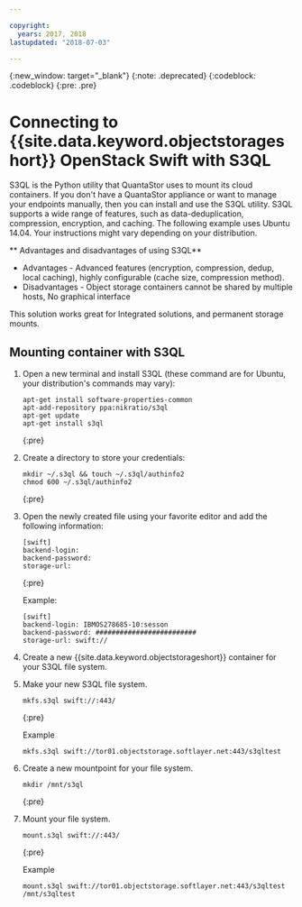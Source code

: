 ```yaml
---

copyright:
  years: 2017, 2018
lastupdated: "2018-07-03"

---
```

{:new_window: target="_blank"}
{:note: .deprecated} 
{:codeblock: .codeblock} 
{:pre: .pre}

# Connecting to {{site.data.keyword.objectstorageshort}} OpenStack Swift with S3QL

S3QL is the Python utility that QuantaStor uses to mount its cloud containers. If you don't have a QuantaStor appliance or want to manage your endpoints manually, then you can install and use the S3QL utility. S3QL supports a wide range of features, such as data-deduplication, compression, encryption, and caching. The following example uses Ubuntu 14.04. Your instructions might vary depending on your distribution.

** Advantages and disadvantages of using S3QL**
- Advantages - Advanced features (encryption, compression, dedup, local caching), highly configurable (cache size, compression method).
- Disadvantages - Object storage containers cannot be shared by multiple hosts, No graphical interface</td></tr>

This solution works great for Integrated solutions, and permanent storage mounts.

## Mounting container with S3QL

1. Open a new terminal and install S3QL (these command are for Ubuntu, your distribution's commands may vary):<br/>
   ```
   apt-get install software-properties-common
   apt-add-repository ppa:nikratio/s3ql
   apt-get update
   apt-get install s3ql
   ```
   {:pre}
   
2. Create a directory to store your credentials:<br/>
   ```
   mkdir ~/.s3ql && touch ~/.s3ql/authinfo2
   chmod 600 ~/.s3ql/authinfo2
   ```
   {:pre}
   
3. Open the newly created file using your favorite editor and add the following information:
   ``` 
   [swift]
   backend-login: 
   backend-password: 
   storage-url: 
   ```
   {:pre}
   
   
   Example:
   ```
   [swift]
   backend-login: IBMOS278685-10:sesson 
   backend-password: #########################
   storage-url: swift://
   ```
   
4. Create a new {{site.data.keyword.objectstorageshort}} container for your S3QL file system.
5. Make your new S3QL file system. <br/>
   ```
   mkfs.s3ql swift://:443/
   ```
   {:pre}
   
   Example
   ```
   mkfs.s3ql swift://tor01.objectstorage.softlayer.net:443/s3qltest
   ```
   
6. Create a new mountpoint for your file system.<br/>
   ```
   mkdir /mnt/s3ql
   ```
   {:pre}
   
  
7. Mount your file system.<br/>
   ```
   mount.s3ql swift://:443/
   ```
   {:pre}
   
   Example
   ```
   mount.s3ql swift://tor01.objectstorage.softlayer.net:443/s3qltest /mnt/s3qltest
   ```
